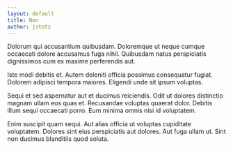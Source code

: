 ```yaml
---
layout: default
title: Non
author: jstotz
---
```


Dolorum qui accusantium quibusdam. Doloremque ut neque cumque occaecati dolore accusamus fuga nihil. Quibusdam natus perspiciatis dignissimos cum ex maxime perferendis aut.

Iste modi debitis et. Autem deleniti officia possimus consequatur fugiat. Dolorem adipisci tempora maiores. Eligendi unde sit ipsum voluptas.

Sequi et sed aspernatur aut et ducimus reiciendis. Odit ut dolores distinctio magnam ullam eos quas et. Recusandae voluptas quaerat dolor. Debitis illum sequi occaecati porro. Eum minima omnis nisi id voluptatem.

Enim suscipit quam sequi. Aut alias officia ut voluptas cupiditate voluptatem. Dolores sint eius perspiciatis aut dolores. Aut fuga ullam ut. Sint non ducimus blanditiis quod soluta.
